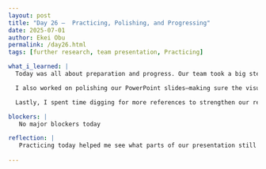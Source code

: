 ```yaml
---
layout: post
title: "Day 26 –  Practicing, Polishing, and Progressing"
date: 2025-07-01
author: Ekei Obu 
permalink: /day26.html
tags: [further research, team presentation, Practicing]

what_i_learned: |
  Today was all about preparation and progress. Our team took a big step forward by practicing our presentation with our high school teacher. It was helpful to get early feedback and have the chance to sharpen how we            communicate our ideas. Speaking the content out loud made me realize what parts need to be clearer and what slides need better flow.

  I also worked on polishing our PowerPoint slides—making sure the visuals match our message and everything looks clean and professional. A lot of effort went into choosing the right layout and making the information easy to    follow.

  Lastly, I spent time digging for more references to strengthen our research and back up the points we're making in the presentation. Each source adds more weight to our work and helps us connect our findings to what’s         already out there.

blockers: |
   No major blockers today

reflection: |
   Practicing today helped me see what parts of our presentation still need work. Getting feedback from our high school teacher made a difference. I also fixed up the slides to make them clearer and started finding more          references to back up our points. Step by step, it’s all coming together.
   
---
```


